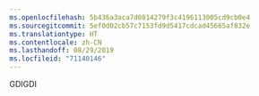 ```yaml
---
ms.openlocfilehash: 5b436a3aca7d0814279f3c4196113005cd9cb0e4
ms.sourcegitcommit: 5ef0d02cb57c7153fd9d5417cdcad45665af832e
ms.translationtype: HT
ms.contentlocale: zh-CN
ms.lasthandoff: 08/29/2019
ms.locfileid: "71140146"
---
```

<span data-ttu-id="3d199-101">GDI</span><span class="sxs-lookup"><span data-stu-id="3d199-101">GDI</span></span>